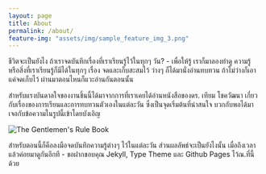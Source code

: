 ```yaml
---
layout: page
title: About
permalink: /about/
feature-img: "assets/img/sample_feature_img_3.png"
---
```

ชีวิตจะเป็นยังไง ถ้าเราจดบันทึกเรื่องที่เราเรียนรู้ไว้ในทุกๆ วัน? - เพื่อให้รู้ เราก็มาลองทำดู ความรู้ หรือสิ่งที่เราเรียนรู้ก็มีได้ในทุกๆ เรื่อง จดและเก็บสะสมไว้ ว่างๆ ก็ได้มานั่งอ่านทบทวน ถ้าไม่ว่างก็เอาแค่จดเก็บไว้ ผ่านมาตอนไหนก็แวะอ่านกันตอนนั้น

สำหรับแรงบันดาลใจของงานชิ้นนี้ได้มาจากการที่เราเคยได้อ่านหนังสือของดร. เทียม โชควัฒนา เกี่ยวกับเรื่องของการเรียนและการทบทวนตัวเองในแต่ละวัน ซึ่งเป็นจุดเริ่มต้นที่น่าสนใจ บวกกับพอได้มาเจอกับข้อความในรูปนี้เข้าโดยบังเอิญ

![The Gentlemen's Rule Book](https://res.cloudinary.com/sdees-reallife/image/upload/c_scale,w_600/v1550154518/Screenshot_20190205-184002.png)

สำหรับตอนนี้ก็คือลงมือจดบันทึกความรู้ต่างๆ ไว้ในแต่ละวัน ส่วนผลลัพธ์จะเป็นยังไงนั้น เมื่อถึงเวลาแล้วค่อยมาดูกันอีกที - ขอฝากขอบคุณ Jekyll, Type Theme และ Github Pages ไว้ณ.ที่นี้ด้วย
